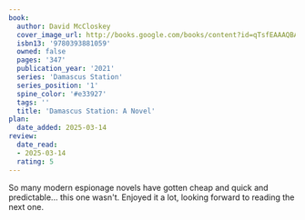 ```yaml
---
book:
  author: David McCloskey
  cover_image_url: http://books.google.com/books/content?id=qTsfEAAAQBAJ&printsec=frontcover&img=1&zoom=1&edge=curl&source=gbs_api
  isbn13: '9780393881059'
  owned: false
  pages: '347'
  publication_year: '2021'
  series: 'Damascus Station'
  series_position: '1'
  spine_color: '#e33927'
  tags: ''
  title: 'Damascus Station: A Novel'
plan:
  date_added: 2025-03-14
review:
  date_read:
  - 2025-03-14
  rating: 5
---
```

So many modern espionage novels have gotten cheap and quick and predictable... this one wasn't. Enjoyed it a lot, looking forward to reading the next one.
